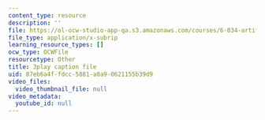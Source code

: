 ```yaml
---
content_type: resource
description: ''
file: https://ol-ocw-studio-app-qa.s3.amazonaws.com/courses/6-034-artificial-intelligence-fall-2010/87eb6a4ffdcc5881a0a90621155b39d9_kHyNqSnzP8Y.vtt
file_type: application/x-subrip
learning_resource_types: []
ocw_type: OCWFile
resourcetype: Other
title: 3play caption file
uid: 87eb6a4f-fdcc-5881-a0a9-0621155b39d9
video_files:
  video_thumbnail_file: null
video_metadata:
  youtube_id: null
---
```

